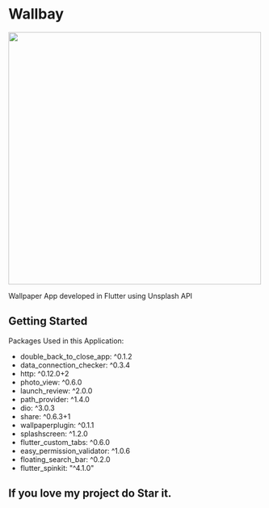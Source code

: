 # Wallbay
<img src="demo/wallbay.gif" height=500>

Wallpaper App developed in Flutter using Unsplash API

## Getting Started

Packages Used in this Application:

  * double_back_to_close_app: ^0.1.2
  * data_connection_checker: ^0.3.4
  * http: ^0.12.0+2
  * photo_view: ^0.6.0
  * launch_review: ^2.0.0
  * path_provider: ^1.4.0
  * dio: ^3.0.3
  * share: ^0.6.3+1
  * wallpaperplugin: ^0.1.1
  * splashscreen: ^1.2.0
  * flutter_custom_tabs: ^0.6.0
  * easy_permission_validator: ^1.0.6
  * floating_search_bar: ^0.2.0
  * flutter_spinkit: "^4.1.0"
  
## If you love my project do Star it.
